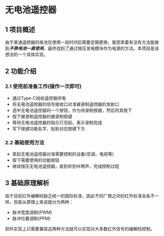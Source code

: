 # 无电池遥控器

## 1 项目概述
由于普通遥控器的电池在使用一段时间后需要定期更换，我思索着有没有方法能做到***不换电池一直使用***。最终找到了通过按压发电模块作为电源的方法。本项目是该想法的一个具体实现。

## 2 功能介绍
### 2.1 使用前准备工作(操作一次即可)
* 通过Type-C线给遥控器供电
* 将无电池遥控器的信号接收口对准被录制遥控器的发射口
* 选中无电池遥控器的一个按钮，作为待录制按键，然后将其按下
* 按下被录制遥控器的被录制按键
* 等待无电池遥控器的指示灯亮起，表示录制完成
* 写下按键功能名字，贴到对应按键下方
### 2.2 基础使用方法
* 拿起无电池遥控器对准需要控制的设备(空调，电视等)
* 按下需要使用的功能按钮
* 继续按压无电池遥控器，直到听到咔嚓声，完成控制过程

## 3 基础原理解析
由于目前红外编解码缺乏统一的国际标准，因此不同厂商之间的红外标准会各不一样。但是从原理上来说就分为两种：

* 脉冲宽度调制(PWM)
* 脉冲位置调制(PPM)

软件实现上只需要兼容这两种方法就可以实现对大多数红外信号的编解码控制。